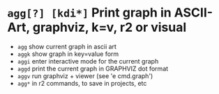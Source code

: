 <!-- TITLE: agg Kdi -->

#  `agg[?] [kdi*]`   Print graph in ASCII-Art, graphviz, k=v, r2 or visual

- `agg`   show current graph in ascii art
- `aggk`   show graph in key=value form
- `aggi`   enter interactive mode for the current graph
- `aggd`   print the current graph in GRAPHVIZ dot format
- `aggv`   run graphviz + viewer (see 'e cmd.graph')
- `agg*`   in r2 commands, to save in projects, etc
